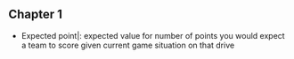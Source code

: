 

## Chapter 1
 - Expected point|: expected value for number of points you would expect a team to score given current game situation on that drive

